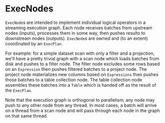 <!---
  Licensed to the Apache Software Foundation (ASF) under one
  or more contributor license agreements.  See the NOTICE file
  distributed with this work for additional information
  regarding copyright ownership.  The ASF licenses this file
  to you under the Apache License, Version 2.0 (the
  "License"); you may not use this file except in compliance
  with the License.  You may obtain a copy of the License at

    http://www.apache.org/licenses/LICENSE-2.0

  Unless required by applicable law or agreed to in writing,
  software distributed under the License is distributed on an
  "AS IS" BASIS, WITHOUT WARRANTIES OR CONDITIONS OF ANY
  KIND, either express or implied.  See the License for the
  specific language governing permissions and limitations
  under the License.
-->

# ExecNodes

`ExecNode`s are intended to implement individual logical operators
in a streaming execution graph. Each node receives batches from
upstream nodes (inputs), processes them in some way, then pushes
results to downstream nodes (outputs). `ExecNode`s are owned and
(to an extent) coordinated by an `ExecPlan`.

For example: for a simple dataset scan with only a filter and a
projection, we'll have a pretty trivial graph with a scan node
which loads batches from disk and pushes to a filter node. The
filter node excludes some rows based on an `Expression` then
pushes filtered batches to a project node. The project node
materializes new columns based on `Expressions` then pushes those
batches to a table collection node. The table collection node
assembles these batches into a `Table` which is handed off as the
result of the `ExecPlan`.

Note that the execution graph is orthogonal to parallelism; any
node may push to any other node from any thread. In most cases,
a batch will arrive on a thread from a scan node and will
pass through each node in the graph on that same thread.

